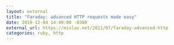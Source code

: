 ```yaml
---
layout: external
title: "Faraday: advanced HTTP requests made easy"
date: 2019-12-04 14:49:00 -0300
external_url: https://mislav.net/2011/07/faraday-advanced-http
categories: ruby, http
---
```


